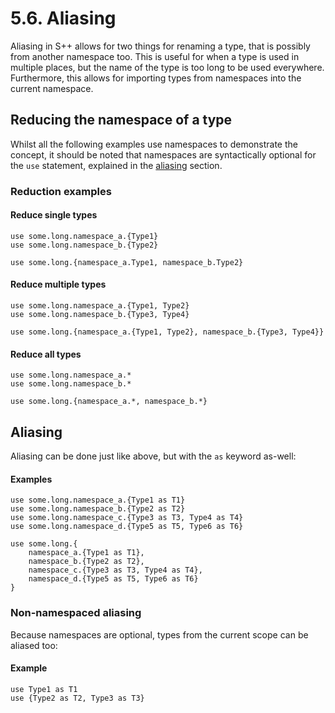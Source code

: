 # 5.6. Aliasing

Aliasing in S++ allows for two things for renaming a type, that is possibly from another namespace too. This is useful
for when a type is used in multiple places, but the name of the type is too long to be used everywhere. Furthermore,
this allows for importing types from namespaces into the current namespace.

## Reducing the namespace of a type

Whilst all the following examples use namespaces to demonstrate the concept, it should be noted that namespaces are
syntactically optional for the `use` statement, explained in the [aliasing](#non-namespaced-aliasing) section.

### Reduction examples

#### Reduce single types

```
use some.long.namespace_a.{Type1}
use some.long.namespace_b.{Type2}
```

```
use some.long.{namespace_a.Type1, namespace_b.Type2}
```

#### Reduce multiple types

```
use some.long.namespace_a.{Type1, Type2}
use some.long.namespace_b.{Type3, Type4}
```

```
use some.long.{namespace_a.{Type1, Type2}, namespace_b.{Type3, Type4}}
```

#### Reduce all types

```
use some.long.namespace_a.*
use some.long.namespace_b.*
```

```
use some.long.{namespace_a.*, namespace_b.*}
```

## Aliasing

Aliasing can be done just like above, but with the `as` keyword as-well:

#### Examples

```
use some.long.namespace_a.{Type1 as T1}
use some.long.namespace_b.{Type2 as T2}
use some.long.namespace_c.{Type3 as T3, Type4 as T4}
use some.long.namespace_d.{Type5 as T5, Type6 as T6}
```

```
use some.long.{
    namespace_a.{Type1 as T1},
    namespace_b.{Type2 as T2},
    namespace_c.{Type3 as T3, Type4 as T4},
    namespace_d.{Type5 as T5, Type6 as T6}
}
```

### Non-namespaced aliasing

Because namespaces are optional, types from the current scope can be aliased too:

#### Example

```
use Type1 as T1
use {Type2 as T2, Type3 as T3}
```